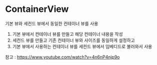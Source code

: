 # ContainerView

기본 뷰와 세컨드 뷰에서 동일한 컨테이너 뷰를 사용<p>

<ol>
<li>기본 뷰에서 컨테이너 뷰를 만들고 해당 컨테이너 내용을 작성<br>
<li>세컨드 뷰를 만들고 기존 컨테이너 뷰와 사이즈를 동일하게 설정하고<br>
<li>기본 뷰에서 사용하는 컨테이너 뷰를 세컨드 뷰에서 임베디드로 불러와서 사용<br>
</ol>

참고 : https://www.youtube.com/watch?v=4n6nP4njp9o
